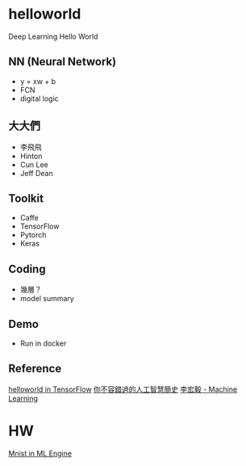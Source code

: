 # helloworld
Deep Learning Hello World

## NN (Neural Network)
 - y = xw + b
 - FCN
 - digital logic
## 大大們
 - 李飛飛
 - Hinton
 - Cun Lee
 - Jeff Dean
## Toolkit
 - Caffe
 - TensorFlow
 - Pytorch
 - Keras
## Coding
 - 幾層？
 - model summary 
## Demo
 - Run in docker
 
## Reference
[helloworld in TensorFlow](https://github.com/matroid/dlwithtf/blob/master/ch6/convolutional.py)
[你不容錯過的人工智慧簡史](https://www.inside.com.tw/article/9854-ai-history)
[李宏毅 - Machine Learning](https://www.youtube.com/watch?v=CXgbekl66jc&list=PLJV_el3uVTsPy9oCRY30oBPNLCo89yu49)

# HW
[Mnist in ML Engine](https://www.qwiklabs.com/focuses/1254?parent=catalog)

